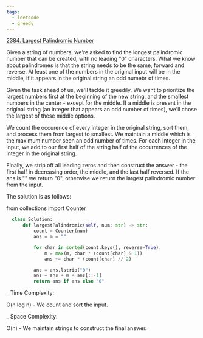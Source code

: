 ```yaml
---
tags:
  - leetcode
  - greedy
---
```


<a href="https://leetcode.com/problems/largest-palindromic-number/">
2384. Largest Palindromic Number</a>

Given a string of numbers, we're asked to find the longest palindromic number
that can be created, with no leading "0" characters. What we know about
palindromes is that the string needs to be the same, forward and reverse. At
least one of the numbers in the original input will be in the middle, if it
appears in the original string an odd numebr of times.

Given the task ahead of us, we'll tackle it greedily. We want to prioritize the
largest numbers first at the beginning of the new string, and the smallest
numbers in the center - except for the middle. If a middle is present in the
original string (an integer that appears an odd number of times), we'll chose
the largest of these middle options.

We count the occurence of every integer in the original string, sort them, and
process them from largest to smallest. We maintain a middle which is the maximum
number seen an odd number of times. For each integer in the input, we add to our
first half of the string half of the occurrences of the integer in the original
string.

Finally, we strip off all leading zeros and then construct the answer - the
first half in decreasing order, the middle, and the last half reversed. If the
ans is "" we return "0", otherwise we return the largest palindromic number from
the input.

The solution is as follows:

from collections import Counter

```python
  class Solution:
      def largestPalindromic(self, num: str) -> str:
          count = Counter(num)
          ans = m = ""

          for char in sorted(count.keys(), reverse=True):
              m = max(m, char * (count[char] & 1))
              ans += char * (count[char] // 2)

          ans = ans.lstrip("0")
          ans = ans + m + ans[::-1]
          return ans if ans else "0"
```

\_ Time Complexity:

O(n log n) - We count and sort the input.

\_ Space Complexity:

O(n) - We maintain strings to construct the final answer.
